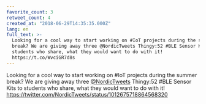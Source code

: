 ```yaml
---
favorite_count: 3
retweet_count: 4
created_at: "2018-06-29T14:35:35.000Z"
lang: en
full_text: >-
  Looking for a cool way to start working on #IoT projects during the summer
  break? We are giving away three @NordicTweets Thingy:52 #BLE Sensor Kits to
  students who share, what they would want to do with it!
  https://t.co/WvciGR7d8s
---
```


Looking for a cool way to start working on #IoT projects during the summer
break? We are giving away three
[@NordicTweets](https://twitter.com/NordicTweets) Thingy:52 #BLE Sensor Kits to
students who share, what they would want to do with it!
<https://twitter.com/NordicTweets/status/1012675718864568320>
